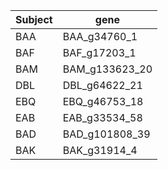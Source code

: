 | Subject | gene |
| --- | --- |
| BAA | BAA_g34760_1 |
| BAF | BAF_g17203_1 |
| BAM | BAM_g133623_20 |
| DBL | DBL_g64622_21 |
| EBQ | EBQ_g46753_18 |
| EAB | EAB_g33534_58 |
| BAD | BAD_g101808_39 |
| BAK | BAK_g31914_4 |

